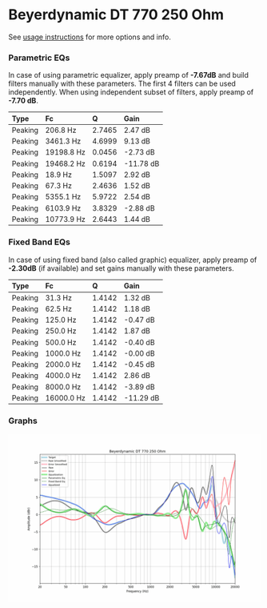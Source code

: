 # Beyerdynamic DT 770 250 Ohm
See [usage instructions](https://github.com/jaakkopasanen/AutoEq#usage) for more options and info.

### Parametric EQs
In case of using parametric equalizer, apply preamp of **-7.67dB** and build filters manually
with these parameters. The first 4 filters can be used independently.
When using independent subset of filters, apply preamp of **-7.70 dB**.

| Type    | Fc         |      Q | Gain      |
|:--------|:-----------|:-------|:----------|
| Peaking | 206.8 Hz   | 2.7465 | 2.47 dB   |
| Peaking | 3461.3 Hz  | 4.6999 | 9.13 dB   |
| Peaking | 19198.8 Hz | 0.0456 | -2.73 dB  |
| Peaking | 19468.2 Hz | 0.6194 | -11.78 dB |
| Peaking | 18.9 Hz    | 1.5097 | 2.92 dB   |
| Peaking | 67.3 Hz    | 2.4636 | 1.52 dB   |
| Peaking | 5355.1 Hz  | 5.9722 | 2.54 dB   |
| Peaking | 6103.9 Hz  | 3.8329 | -2.88 dB  |
| Peaking | 10773.9 Hz | 2.6443 | 1.44 dB   |

### Fixed Band EQs
In case of using fixed band (also called graphic) equalizer, apply preamp of **-2.30dB**
(if available) and set gains manually with these parameters.

| Type    | Fc         |      Q | Gain      |
|:--------|:-----------|:-------|:----------|
| Peaking | 31.3 Hz    | 1.4142 | 1.32 dB   |
| Peaking | 62.5 Hz    | 1.4142 | 1.18 dB   |
| Peaking | 125.0 Hz   | 1.4142 | -0.47 dB  |
| Peaking | 250.0 Hz   | 1.4142 | 1.87 dB   |
| Peaking | 500.0 Hz   | 1.4142 | -0.40 dB  |
| Peaking | 1000.0 Hz  | 1.4142 | -0.00 dB  |
| Peaking | 2000.0 Hz  | 1.4142 | -0.45 dB  |
| Peaking | 4000.0 Hz  | 1.4142 | 2.86 dB   |
| Peaking | 8000.0 Hz  | 1.4142 | -3.89 dB  |
| Peaking | 16000.0 Hz | 1.4142 | -11.29 dB |

### Graphs
![](./Beyerdynamic%20DT%20770%20250%20Ohm.png)